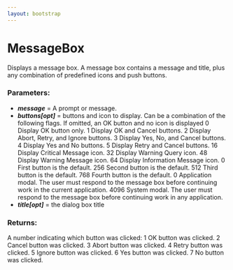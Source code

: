```yaml
---
layout: bootstrap
---
```


# MessageBox

Displays a message box. A message box contains a message and
        title, plus any combination of predefined icons and push buttons.
          

### Parameters:

- ***message*** = A prompt or message.
- ***buttons[opt]*** = buttons and icon to display. Can be a combination of the
  following flags. If omitted, an OK button and no icon is displayed
  0      Display OK button only.
  1      Display OK and Cancel buttons.
  2      Display Abort, Retry, and Ignore buttons.
  3      Display Yes, No, and Cancel buttons.
  4      Display Yes and No buttons.
  5      Display Retry and Cancel buttons.
  16     Display Critical Message icon.
  32     Display Warning Query icon.
  48     Display Warning Message icon.
  64     Display Information Message icon.
  0      First button is the default.
  256    Second button is the default.
  512    Third button is the default.
  768    Fourth button is the default.
  0      Application modal. The user must respond to the message box
         before continuing work in the current application.
  4096   System modal. The user must respond to the message box
         before continuing work in any application.
- ***title[opt]*** = the dialog box title
        

### Returns:


A number indicating which button was clicked:
  1      OK button was clicked.
  2      Cancel button was clicked.
  3      Abort button was clicked.
  4      Retry button was clicked.
  5      Ignore button was clicked.
  6      Yes button was clicked.
  7      No button was clicked.
        


